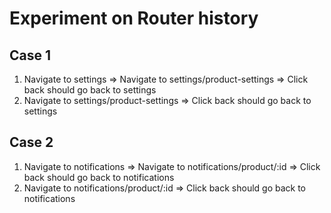 # Experiment on Router history

## Case 1
1. Navigate to settings => Navigate to settings/product-settings => Click back should go back to settings
2. Navigate to settings/product-settings => Click back should go back to settings

## Case 2
1. Navigate to notifications => Navigate to notifications/product/:id => Click back should go back to notifications
2. Navigate to notifications/product/:id => Click back should go back to notifications
